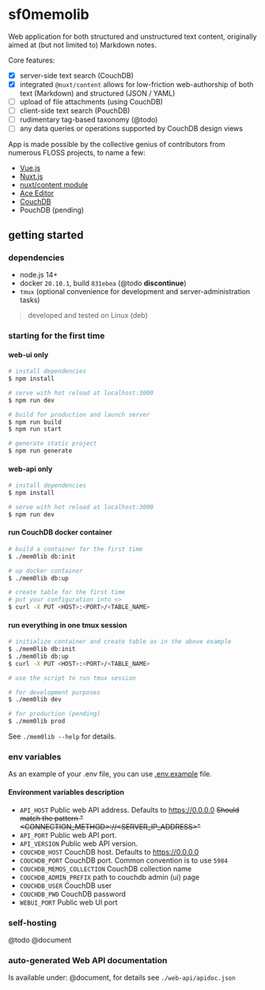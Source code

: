 # sf0memolib

Web application for both structured and unstructured text content, originally aimed at (but not limited to) Markdown notes.

Core features:


- [x] server-side text search (CouchDB)
- [x] integrated `@nuxt/content` allows for low-friction web-authorship of both text (Markdown) and structured (JSON / YAML)
- [ ] upload of file attachments (using CouchDB)
- [ ] client-side text search (PouchDB)
- [ ] rudimentary tag-based taxonomy (@todo)
- [ ] any data queries or operations supported by CouchDB design views

App is made possible by the collective genius of contributors from numerous FLOSS projects, to name a few:

- [Vue.js](https://vuejs.org/)
- [Nuxt.js](https://nuxtjs.org/)
- [nuxt/content module](https://content.nuxtjs.org/)
- [Ace Editor](https://ace.c9.io/)
- [CouchDB](https://couchdb.apache.org/)
- PouchDB (pending)

## getting started

### dependencies

- node.js 14+
- docker `20.10.1`, build `831ebea` (@todo **discontinue**)
- `tmux` (optional convenience for development and server-administration tasks)

> developed and tested on Linux (deb)

### starting for the first time

#### web-ui only

```bash
# install dependencies
$ npm install

# serve with hot reload at localhost:3000
$ npm run dev

# build for production and launch server
$ npm run build
$ npm run start

# generate static project
$ npm run generate
```

#### web-api only

```bash
# install dependencies
$ npm install

# serve with hot reload at localhost:3000
$ npm run dev
```

#### run CouchDB docker container

```bash
# build a container for the first time
$ ./mem0lib db:init

# up docker container
$ ./mem0lib db:up

# create table for the first time
# put your configuration into <>
$ curl -X PUT <HOST>:<PORT>/<TABLE_NAME>
```

#### run everything in one tmux session

```bash
# initialize container and create table as in the above example
$ ./mem0lib db:init
$ ./mem0lib db:up
$ curl -X PUT <HOST>:<PORT>/<TABLE_NAME>

# use the script to run tmux session

# for development purposes
$ ./mem0lib dev

# for production (pending)
$ ./mem0lib prod
```

See `./mem0lib --help` for details.

### env variables

As an example of your .env file, you can use [.env.example](.env.example) file.

#### Environment variables description
- `API_HOST` Public web API address. Defaults to https://0.0.0.0 ~~Should match the pattern "<CONNECTION_METHOD>://<SERVER_IP_ADDRESS>"~~ 
- `API_PORT` Public web API port. 
- `API_VERSION` Public web API version.
- `COUCHDB_HOST` CouchDB host. Defaults to https://0.0.0.0
- `COUCHDB_PORT` CouchDB port. Common convention is to use `5984`
- `COUCHDB_MEMOS_COLLECTION` CouchDB collection name
- `COUCHDB_ADMIN_PREFIX` path to couchdb admin (ui) page
- `COUCHDB_USER` CouchDB user
- `COUCHDB_PWD` CouchDB password
- `WEBUI_PORT` Public web UI port

### self-hosting

@todo @document

### auto-generated Web API documentation

Is available under: @document, for details see `./web-api/apidoc.json`
